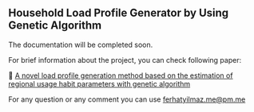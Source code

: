 ## Household Load Profile Generator by Using Genetic Algorithm

The documentation will be completed soon.

For brief information about the project, you can check following paper:

:paperclip: [A novel load profile generation method based on the estimation of regional usage habit parameters with genetic algorithm](https://doi.org/10.1016/j.epsr.2023.109165)

For any question or any comment you can use [ferhatyilmaz.me@pm.me](mailto:ferhatyilmaz.me@pm.me)